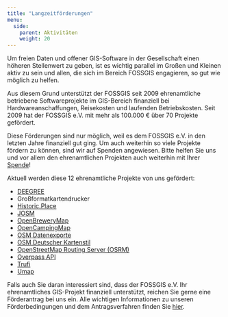```yaml
---
title: "Langzeitförderungen"
menu:
  side:
    parent: Aktivitäten
    weight: 20
---
```


Um freien Daten und offener GIS-Software in der Gesellschaft einen höheren Stellenwert zu geben, ist es wichtig parallel im Großen und Kleinen aktiv zu sein und allen, die sich im Bereich FOSSGIS engagieren, so gut wie möglich zu helfen.

Aus diesem Grund unterstützt der FOSSGIS seit 2009 ehrenamtliche betriebene Softwareprojekte im GIS-Bereich finanziell bei Hardwareanschaffungen, Reisekosten und laufenden Betriebskosten. Seit 2009 hat der FOSSGIS e.V. mit mehr als 100.000 € über 70 Projekte gefördert.

Diese Förderungen sind nur möglich, weil es dem FOSSGIS e.V. in den letzten Jahre finanziell gut ging. Um auch weiterhin so viele Projekte fördern zu können, sind wir auf Spenden angewiesen. Bitte helfen Sie uns und vor allem den ehrenamtlichen Projekten auch weiterhin mit Ihrer [Spende](/verein/spenden)!

Aktuell werden diese 12 ehrenamtliche Projekte von uns gefördert:

- [DEEGREE](deegree)
- Großformatkartendrucker
- [Historic.Place](historic-place)
- [JOSM](josm)
- [OpenBreweryMap](openbrewerymap)
- [OpenCampingMap](opencampingmap)
- [OSM Datenexporte](osmdata)
- [OSM Deutscher Kartenstil](https://www.openstreetmap.de/germanstyle.html)
- [OpenStreetMap Routing Server (OSRM)](osrm)
- [Overpass API](overpass)
- [Trufi](https://www.trufi-association.org)
- [Umap](umap)

Falls auch Sie daran interessiert sind, dass der FOSSGIS e.V. Ihr ehrenamtliches GIS-Projekt finanziell unterstützt, reichen Sie gerne eine Förderantrag bei uns ein. Alle wichtigen Informationen zu unseren Förderbedingungen und dem Antragsverfahren finden Sie [hier](/förderungen).